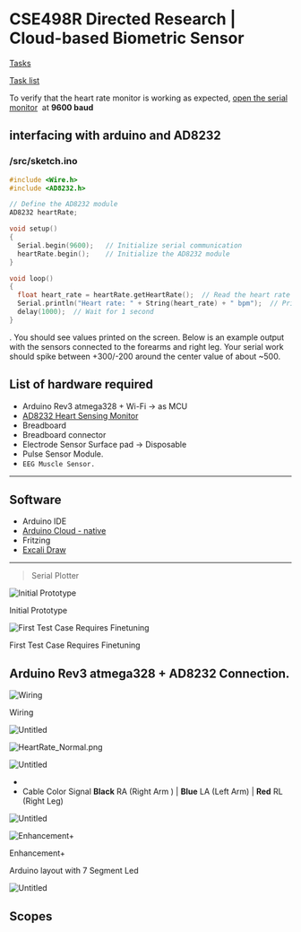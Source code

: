 # CSE498R Directed Research | Cloud-based Biometric Sensor


[Tasks](https://www.notion.so/ab800a73cf014937b95d28b0d7752da7)

[Task list](https://www.notion.so/ab800a73cf014937b95d28b0d7752da7)

To verify that the heart rate monitor is working as expected, [open the serial monitor](https://learn.sparkfun.com/tutorials/terminal-basics/arduino-serial-monitor-windows-mac-linux)
 at **9600 baud**

## interfacing with arduino and AD8232

### **/src/sketch.ino**

```cpp
#include <Wire.h>
#include <AD8232.h>

// Define the AD8232 module
AD8232 heartRate;

void setup()
{
  Serial.begin(9600);   // Initialize serial communication
  heartRate.begin();    // Initialize the AD8232 module
}

void loop()
{
  float heart_rate = heartRate.getHeartRate();  // Read the heart rate value
  Serial.println("Heart rate: " + String(heart_rate) + " bpm");  // Print the heart rate value
  delay(1000);  // Wait for 1 second
}
```

. You should see values printed on the screen. Below is an example output with the sensors connected to the forearms and right leg. Your serial work should spike between +300/-200 around the center value of about ~500.

## List of hardware required

- Arduino Rev3 atmega328  + Wi-Fi  → as MCU
- [AD8232 Heart Sensing Monitor](https://www.analog.com/en/products/ad8232.html)
- Breadboard
- Breadboard connector
- Electrode Sensor Surface pad → Disposable
- Pulse Sensor Module.
- `EEG Muscle Sensor.`

---

## **Software**

- Arduino IDE
- [Arduino Cloud - native](https://cloud.arduino.cc/home/?get-started=true)
- Fritzing
- [Excali Draw](https://excalidraw.com/)

 

---

> Serial Plotter
> 

![Initial Prototype](https://s3-us-west-2.amazonaws.com/secure.notion-static.com/00037f21-75d7-4f20-9080-6f4012dd424c/296935907_564970585168162_8227733148751023666_n.png)

Initial Prototype

![First Test Case Requires Finetuning](https://s3-us-west-2.amazonaws.com/secure.notion-static.com/48fc0350-1b47-46ba-8340-343493999089/274212130_436201271632733_8440882447172100438_n.png)

First Test Case Requires Finetuning

## Arduino Rev3 atmega328 + AD8232 Connection.

![Wiring ](https://s3-us-west-2.amazonaws.com/secure.notion-static.com/f1a9496a-8597-4978-8c61-0a3c9d8c5615/Untitled.jpeg)

Wiring 

![Untitled](https://s3-us-west-2.amazonaws.com/secure.notion-static.com/080bc427-135b-4308-bc45-9b9b6b1c4cd4/Untitled.png)

![HeartRate_Normal.png](https://s3-us-west-2.amazonaws.com/secure.notion-static.com/90b1ef18-734e-4b93-aa98-ad7b6df99b26/HeartRate_Normal.png)

![Untitled](https://s3-us-west-2.amazonaws.com/secure.notion-static.com/708e4173-88c1-41b7-b976-b6efcb2ed370/Untitled.png)

- 
- Cable Color Signal **Black** RA (Right Arm ) | **Blue** LA (Left Arm) | **Red** RL (Right Leg)

![Untitled](https://s3-us-west-2.amazonaws.com/secure.notion-static.com/c8aa6b52-07e1-4816-abab-531831b076a7/Untitled.png)

![Enhancement+](https://s3-us-west-2.amazonaws.com/secure.notion-static.com/92daf233-71b4-48c7-ab0b-f60795f85a5e/Untitled.png)

Enhancement+

Arduino layout with 7 Segment Led 

![Untitled](https://s3-us-west-2.amazonaws.com/secure.notion-static.com/2284e2e0-9bc4-458a-9863-9e2b902f71fa/Untitled.png)

## Scopes

